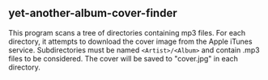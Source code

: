 ## yet-another-album-cover-finder
This program scans a tree of directories containing mp3 files. For each directory, it attempts to download the cover image from the Apple iTunes service. Subdirectories must be named `<Artist>/<Album>` and contain .mp3 files to be considered. The cover will be saved to "cover.jpg" in each directory.
